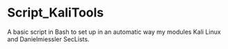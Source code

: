 # Script_KaliTools
A basic script in Bash to set up in an automatic way my modules Kali Linux and Danielmiessler SecLists.
